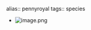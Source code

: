 alias:: pennyroyal
tags:: species

- ![image.png](https://peach-geographical-bat-397.mypinata.cloud/ipfs/QmShNMQ3cnbw772Qn25f6KyBGbuigkwgjGX6EhRBetQNRi)